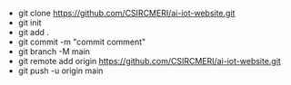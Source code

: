 * git clone https://github.com/CSIRCMERI/ai-iot-website.git
* git init
* git add .
* git commit -m "commit comment"
* git branch -M main
* git remote add origin https://github.com/CSIRCMERI/ai-iot-website.git
* git push -u origin main

